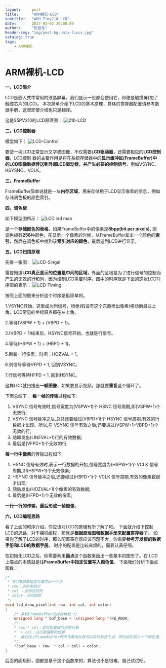 ```yaml
---
layout:     post
title:      "ARM裸机-LCD"
subtitle:   "ARM Tiny210 LCD"
date:       2017-03-03 20:00:00
author:     "陈登龙"
header-img: "img/post-bg-unix-linux.jpg"
catalog: true
tags:
    - ARM裸机
---
```



# ARM裸机-LCD

**一，LCD简介**

LCD是嵌入式中常用的液晶屏幕，我们显示一般都会使用它，即便是触摸屏(加了触控芯片的LCD)。
本次简单介绍下LCD的基本原理，具体的寄存器配置请参考数据手册，这里即使介绍也只是翻译。

这是S5PV210的LCD原理图：
![210-LCD][1]

**二，LCD控制器**

模型如下：
![LCD-Control][2]

要使一块LCD正常显示文字或图像，不仅需要**LCD驱动器**，还需要相应的**LCD控制器**。LCD控制
器的主要作用是将在系统存储器中的**显示缓冲区(FrameBuffer)**中的LCD图像数据传送到外部LCD驱动器，并产生必要的**控制信号**，例如VSYNC、HSYSNC、VCLK。


**三，FrameBuffer**

FrameBuffer简单说就是一块**内存区域**，用来存储用于LCD显示像素的信息，例如存储调色板的颜色索引。

**四，调色板**

如下模型图所示：
![LCD ind map][3]

是一个**存储颜色的表格**，如果FrameBuffer中的像素是**8bpp(bit per pixels),** 则调色板有**256**种颜色，在显示一个像素的时候，从FrameBuffer拿出一个颜色的**索引**，然后在调色板中找到该**索引对应的颜色**，最后送到LCD进行显示。


**五，LCD扫描原理**

先看一张图：
![LCD-Singal][4]

需要知道**LCD真正显示的位置是中间的区域**，外面的区域是为了进行信号的控制而产生的无效的行和列，因为控制LCD需要时序，图中的时序就是下面的这张LCD时序图的表示：
![LCD-Timing][5]

按照上面的图来分析这个时序是挺简单的。

1.VSYNC开始，这里成为列信号，喷枪(假设有这个东西喷出像素)移动到最左上角，LCD常见的坐标原点都在左上角。

2.等待(VSPW + 1) + (VBPD + 1)。

3.(VBPD + 1)结束后，HSYNC信号开始，也就是行信号。

4.等待(HSPW + 1) + (HBPD + 1)。

5.刷新一行像素，时间：HOZVAL + 1。

6.列信号等待VFPD + 1, 回到VSYNC。

7.行信号等待HFPD + 1, 回到HSYNC。


这样LCD就扫描出**一帧图像**，如果要显示视频，那就要**重复**这个循环了。


下面总结下：
 **每一帧的传输**过程如下:
1) VSYNC 信号有效时,信号宽度为(VSPW+1)个 HSNC 信号周期,即(VSPW+1)个无效行;
2) VSYNC 信号脉冲之后,总共还要经过(VBPD+1)个 HSYNC 信号周期,有效的行数据才出现。所以,在 VSYNC 信号有效之后,还要进过(VSPW+1+VBPD+1)个无效的行;
3) 随即发出(LINEVAL+1)行的有效数据;
4) 最后是(VFPD+1)个无效的行;


**每一行中像素**的传输过程如下:
1) HSNC 信号有效时,表示一行数据的开始,信号宽度为(HSPW+1)个 VCLK 信号周期,即(HSPW+1)个无效像素;
2) HSYNC 信号脉冲之后,还要经过(HBPD+1)个 VCLK 信号周期,有效的像素数据才出现;
3) 随后发出(HOZVAL+1)个像素的有效数据;
4) 最后是(HFPD+1)个无效的像素;

**一行一行的传输，最后形成一帧图像**。

**六，LCD编程思路**

看了上面的时序介绍，你应该对LCD的原理有所了解了吧。
下面就介绍下控制LCD的思路，对于裸机编程，那就是**根据原理图和数据手册来配置寄存器**了。
如果你了解了LCD的时序，那么配置寄存器应该问题不大，你需要**参考开发板的数据手册和LCD的数据手册**。
时序的配置是比较麻烦的，需要认真仔细。

在初始化LCD之后，你需要利用**画点**这个函数来画出一些基本的图形了。在 LCD 上描点的本质就是往**FrameBuffer中指定位置写入颜色值**。
下面我们分析下画点函数：

``` c
/*
 * 在LCD屏幕指定位置花出一个点
 * row：点所在的行
 * col ：点所在的列
 * color：点的颜色
 */
void lcd_draw_pixel(int row, int col, int color)
{
	/* 拿到FrameBuffer的内存地址 */
	unsigned long * buf_base = (unsigned long *)FB_ADDR;
	/*
	* row * col：定位到要画的点的行首
	*  + col：从行首偏移的位置
	*  最后加上FrameBuffer的内存基地址就可以定位到这个点，然后给它赋上一个颜色值。
	*/
	*(buf_base + row  * col + col) = color;
}

```


后面的画矩形，圆都是基于这个函数来的，算法也不是很难，自己试试吧。






  [1]: https://cheng-zhi.github.io/img/LCD/post-2017-03-03-LCD-210.png
  [2]: https://cheng-zhi.github.io/img/LCD/post-2017-03-03-LCDCtl.png
  [3]: https://cheng-zhi.github.io/img/LCD/post-2017-03-03-indMap.png
  [4]: https://cheng-zhi.github.io/img/LCD/post-2017-03-03-LCDSingal.png
  [5]: https://cheng-zhi.github.io/img/LCD/post-2017-03-03-LCDTiming.png